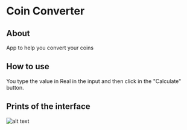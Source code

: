 # Coin Converter

## About

App to help you convert your coins

## How to use

You type the value in Real in the input and then click in the "Calculate" button.

## Prints of the interface

![alt text](https://i.postimg.cc/MpHKKz7m/print.png)
